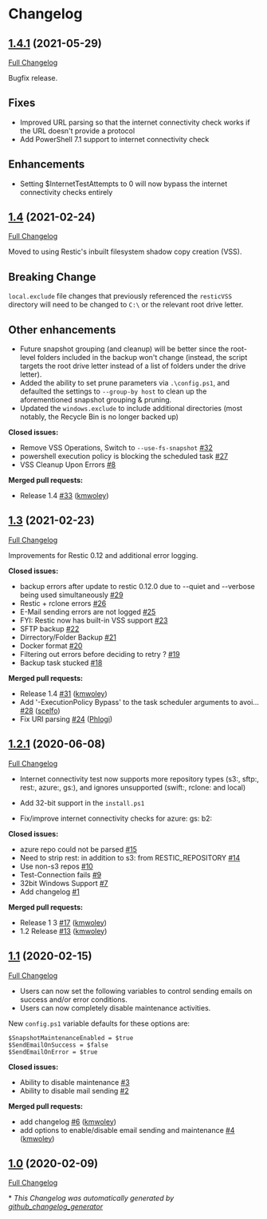 # Changelog

## [1.4.1](https://github.com/kmwoley/restic-windows-backup/tree/1.4.1) (2021-05-29)
[Full Changelog](https://github.com/kmwoley/restic-windows-backup/compare/1.4...1.4.1)

Bugfix release.

## Fixes
- Improved URL parsing so that the internet connectivity check works if the URL doesn't provide a protocol
- Add PowerShell 7.1 support to internet connectivity check

## Enhancements
- Setting $InternetTestAttempts to 0 will now bypass the internet connectivity checks entirely

## [1.4](https://github.com/kmwoley/restic-windows-backup/tree/1.4) (2021-02-24)
[Full Changelog](https://github.com/kmwoley/restic-windows-backup/compare/1.3...1.4)

Moved to using Restic's inbuilt filesystem shadow copy creation (VSS).

## Breaking Change
`local.exclude` file changes that previously referenced the `resticVSS` directory will need to be changed to `C:\` or the relevant root drive letter.

## Other enhancements
- Future snapshot grouping (and cleanup) will be better since the root-level folders included in the backup won't change (instead, the script targets the root drive letter instead of a list of folders under the drive letter).
- Added the ability to set prune parameters via `.\config.ps1`, and defaulted the settings to `--group-by host` to clean up the aforementioned snapshot grouping & pruning.
- Updated the `windows.exclude` to include additional directories (most notably, the Recycle Bin is no longer backed up) 

**Closed issues:**

- Remove VSS Operations, Switch to `--use-fs-snapshot` [\#32](https://github.com/kmwoley/restic-windows-backup/issues/32)
- powershell execution policy is blocking the scheduled task [\#27](https://github.com/kmwoley/restic-windows-backup/issues/27)
- VSS Cleanup Upon Errors [\#8](https://github.com/kmwoley/restic-windows-backup/issues/8)

**Merged pull requests:**

- Release 1.4 [\#33](https://github.com/kmwoley/restic-windows-backup/pull/33) ([kmwoley](https://github.com/kmwoley))

## [1.3](https://github.com/kmwoley/restic-windows-backup/tree/1.3) (2021-02-23)

[Full Changelog](https://github.com/kmwoley/restic-windows-backup/compare/1.2.1...1.3)

Improvements for Restic 0.12 and additional error logging.

**Closed issues:**

- backup errors after update to restic 0.12.0 due to --quiet and --verbose being used simultaneously [\#29](https://github.com/kmwoley/restic-windows-backup/issues/29)
- Restic + rclone errors [\#26](https://github.com/kmwoley/restic-windows-backup/issues/26)
- E-Mail sending errors are not logged [\#25](https://github.com/kmwoley/restic-windows-backup/issues/25)
- FYI: Restic now has built-in VSS support [\#23](https://github.com/kmwoley/restic-windows-backup/issues/23)
- SFTP backup [\#22](https://github.com/kmwoley/restic-windows-backup/issues/22)
- Dirrectory/Folder Backup [\#21](https://github.com/kmwoley/restic-windows-backup/issues/21)
- Docker format [\#20](https://github.com/kmwoley/restic-windows-backup/issues/20)
- Filtering out errors before deciding to retry ? [\#19](https://github.com/kmwoley/restic-windows-backup/issues/19)
- Backup task stucked [\#18](https://github.com/kmwoley/restic-windows-backup/issues/18)

**Merged pull requests:**

- Release 1.4 [\#31](https://github.com/kmwoley/restic-windows-backup/pull/31) ([kmwoley](https://github.com/kmwoley))
- Add '-ExecutionPolicy Bypass' to the task scheduler arguments to avoi… [\#28](https://github.com/kmwoley/restic-windows-backup/pull/28) ([scelfo](https://github.com/scelfo))
- Fix URI parsing [\#24](https://github.com/kmwoley/restic-windows-backup/pull/24) ([Phlogi](https://github.com/Phlogi))

## [1.2.1](https://github.com/kmwoley/restic-windows-backup/tree/1.2.1) (2020-06-08)

[Full Changelog](https://github.com/kmwoley/restic-windows-backup/compare/1.1...1.2.1)

* Internet connectivity test now supports more repository types (s3:, sftp:, rest:, azure:, gs:), and ignores unsupported (swift:, rclone: and local) 
* Add 32-bit support in the `install.ps1`

* Fix/improve internet connectivity checks for azure: gs: b2:

**Closed issues:**

- azure repo could not be parsed [\#15](https://github.com/kmwoley/restic-windows-backup/issues/15)
- Need to strip rest: in addition to s3: from RESTIC\_REPOSITORY [\#14](https://github.com/kmwoley/restic-windows-backup/issues/14)
- Use non-s3 repos [\#10](https://github.com/kmwoley/restic-windows-backup/issues/10)
- Test-Connection fails [\#9](https://github.com/kmwoley/restic-windows-backup/issues/9)
- 32bit Windows Support [\#7](https://github.com/kmwoley/restic-windows-backup/issues/7)
- Add changelog [\#1](https://github.com/kmwoley/restic-windows-backup/issues/1)

**Merged pull requests:**

- Release 1 3 [\#17](https://github.com/kmwoley/restic-windows-backup/pull/17) ([kmwoley](https://github.com/kmwoley))
- 1.2 Release [\#13](https://github.com/kmwoley/restic-windows-backup/pull/13) ([kmwoley](https://github.com/kmwoley))

## [1.1](https://github.com/kmwoley/restic-windows-backup/tree/1.1) (2020-02-15)

[Full Changelog](https://github.com/kmwoley/restic-windows-backup/compare/1.0...1.1)

* Users can now set the following variables to control sending emails on success and/or error conditions.
* Users can now completely disable maintenance activities.

New `config.ps1` variable defaults for these options are:
```
$SnapshotMaintenanceEnabled = $true 
$SendEmailOnSuccess = $false
$SendEmailOnError = $true
```

**Closed issues:**

- Ability to disable maintenance [\#3](https://github.com/kmwoley/restic-windows-backup/issues/3)
- Ability to disable mail sending [\#2](https://github.com/kmwoley/restic-windows-backup/issues/2)

**Merged pull requests:**

- add changelog [\#6](https://github.com/kmwoley/restic-windows-backup/pull/6) ([kmwoley](https://github.com/kmwoley))
- add options to enable/disable email sending  and maintenance [\#4](https://github.com/kmwoley/restic-windows-backup/pull/4) ([kmwoley](https://github.com/kmwoley))

## [1.0](https://github.com/kmwoley/restic-windows-backup/tree/1.0) (2020-02-09)

[Full Changelog](https://github.com/kmwoley/restic-windows-backup/compare/34eae241aa1dcf08ed1d4d4f930e1d1a5bf5788a...1.0)



\* *This Changelog was automatically generated by [github_changelog_generator](https://github.com/github-changelog-generator/github-changelog-generator)*
